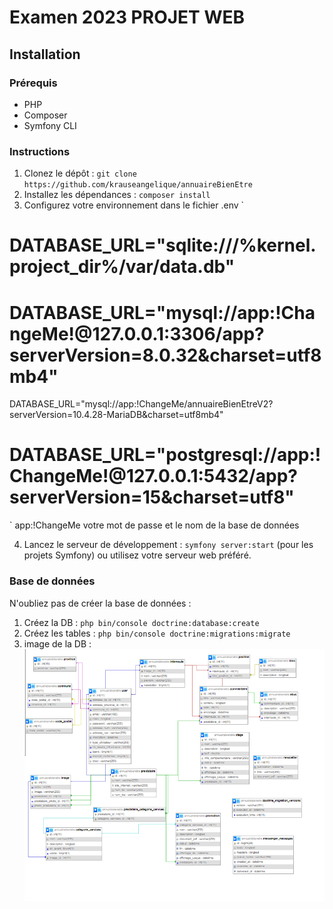 # Examen 2023 PROJET WEB

## Installation

### Prérequis
- PHP 
- Composer
- Symfony CLI 

### Instructions
1. Clonez le dépôt : `git clone https://github.com/krauseangelique/annuaireBienEtre`
2. Installez les dépendances : `composer install`
3. Configurez votre environnement dans le fichier .env
`
# DATABASE_URL="sqlite:///%kernel.project_dir%/var/data.db"
# DATABASE_URL="mysql://app:!ChangeMe!@127.0.0.1:3306/app?serverVersion=8.0.32&charset=utf8mb4"
DATABASE_URL="mysql://app:!ChangeMe/annuaireBienEtreV2?serverVersion=10.4.28-MariaDB&charset=utf8mb4"
# DATABASE_URL="postgresql://app:!ChangeMe!@127.0.0.1:5432/app?serverVersion=15&charset=utf8" 
`
app:!ChangeMe
votre mot de passe et le nom de la base de données



4. Lancez le serveur de développement : `symfony server:start` (pour les projets Symfony) ou utilisez votre serveur web préféré.

### Base de données

N'oubliez pas de créer la base de données :
1. Créez la DB : `php bin/console doctrine:database:create`
2. Créez les tables : `php bin/console doctrine:migrations:migrate`
3. image de la DB : ![image de la DB](relations_entre_tables_bienEtre_angelique.png "base de données bien être")
   